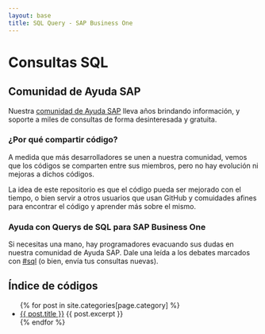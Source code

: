 ```yaml
---
layout: base
title: SQL Query - SAP Business One
---
```


# Consultas SQL

## Comunidad de Ayuda SAP
Nuestra [comunidad de Ayuda SAP](https://foros.consultoria-sap.com) lleva años brindando información, y soporte a miles de consultas de forma desinteresada y gratuita. 

### ¿Por qué compartir código?
A medida que más desarrolladores se unen a nuestra comunidad, vemos que los códigos se comparten entre sus miembros, pero no hay evolución ni mejoras a dichos códigos.

La idea de este repositorio es que el código pueda ser mejorado con el tiempo, o bien servir a otros usuarios que usan GitHub y comuidades afines para encontrar el código y aprender más sobre el mismo.

### Ayuda con Querys de SQL para SAP Business One
Si necesitas una mano, hay programadores evacuando sus dudas en nuestra comunidad de Ayuda SAP.
Dale una leída a los debates marcados con [#sql](http://foros.consultoria-sap.com/tags/sql) (o bien, envía tus consultas nuevas).

## Índice de códigos 

<ul>
  {% for post in site.categories[page.category] %}
    <li>
      <a href="{{ site.baseurl }}{{ post.url }}">{{ post.title }}</a>
      {{ post.excerpt }}
    </li>
  {% endfor %}
</ul>
